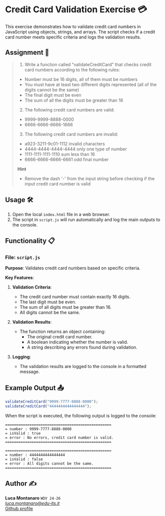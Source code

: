 # Credit Card Validation Exercise 💳

This exercise demonstrates how to validate credit card numbers in JavaScript using objects, strings, and arrays. The script checks if a credit card number meets specific criteria and logs the validation results.

## Assignment 📝

> 1. Write a function called “validateCreditCard” that checks credit card
numbers according to the following rules:
> - Number must be 16 digits, all of them must be numbers
> - You must have at least two different digits represented (all of the digits cannot be the same)
> - The final digit must be even
> - The sum of all the digits must be greater than 16
> 2. The following credit card numbers are valid:
> - 9999-9999-8888-0000
> - 6666-6666-6666-1666
> 3. The following credit card numbers are invalid:
> - a923-3211-9c01-1112 invalid characters
> - 4444-4444-4444-4444 only one type of number
> - 1111-1111-1111-1110 sum less than 16
> - 6666-6666-6666-6661 odd final number  
>  
> **Hint**  
> - Remove the dash '-' from the input string before checking if the input credit card number is valid

## Usage 🛠️

1. Open the local `index.html` file in a web browser.
2. The script in `script.js` will run automatically and log the main outputs to the console.

## Functionality 📋

### File: `script.js`

**Purpose**: Validates credit card numbers based on specific criteria.

**Key Features**:
1. **Validation Criteria**:
   - The credit card number must contain exactly 16 digits.
   - The last digit must be even.
   - The sum of all digits must be greater than 16.
   - All digits cannot be the same.

2. **Validation Results**:
   - The function returns an object containing:
     - The original credit card number.
     - A boolean indicating whether the number is valid.
     - A string describing any errors found during validation.

3. **Logging**:
   - The validation results are logged to the console in a formatted message.

## Example Output 📤

```js
validateCreditCard("9999-7777-8888-0000");
validateCreditCard("4444444444444444");
```

When the script is executed, the following output is logged to the console:

```
================================================
= number : 9999-7777-8888-0000
= isValid : true
= error : No errors, credit card number is valid.
================================================

================================================
= number : 4444444444444444
= isValid : false
= error : All digits cannot be the same.
================================================
```

## Author ✍️

**Luca Montanaro** `WDV 24-26`  
*luca.montanaro@edu-its.it*  
[Github profile](https://github.com/LucaM0nt)